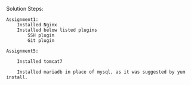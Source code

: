 
Solution Steps:

    Assignment1:
        Installed Nginx
        Installed below listed plugins
            SSH plugin
            Git plugin

    Assignment5:

        Installed tomcat7

        Installed mariadb in place of mysql, as it was suggested by yum install.

